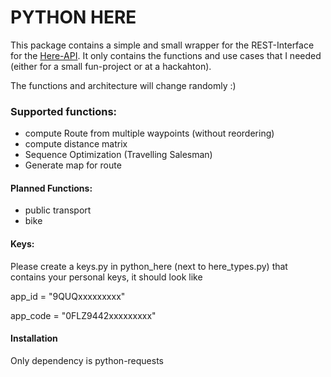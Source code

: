 
# PYTHON HERE

This package contains a simple and small wrapper for the REST-Interface for the [Here-API](https://developer.here.com/). 
It only contains the functions and use cases that I needed (either for a small fun-project or at a hackahton). 

The functions and architecture will change randomly :)

### Supported functions:
- compute Route from multiple waypoints (without reordering)
- compute distance matrix
- Sequence Optimization (Travelling Salesman)
- Generate map for route


#### Planned Functions:
- public transport
- bike


#### Keys:
Please create a keys.py in python_here (next to here_types.py) that contains your personal keys, it should look like

app_id = "9QUQxxxxxxxxx"

app_code = "0FLZ9442xxxxxxxxx"

#### Installation
Only dependency is python-requests
